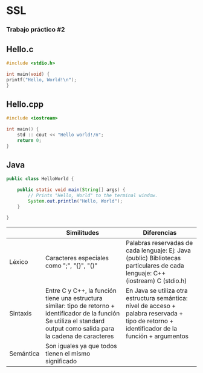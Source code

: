 # SSL

### Trabajo práctico #2

## Hello.c

```C
#include <stdio.h>

int main(void) {
printf("Hello, World!\n");
}
```

## Hello.cpp

```C++
#include <iostream>

int main() {
    std :: cout << "Hello world!/n";
    return 0;
}
```

## Java

```Java
public class HelloWorld {

    public static void main(String[] args) {
        // Prints "Hello, World" to the terminal window.
        System.out.println("Hello, World");
    }

}
```

|           | Similitudes                                                                                                                                                                  | Diferencias                                                                                                                                     |
|-----------|------------------------------------------------------------------------------------------------------------------------------------------------------------------------------|-------------------------------------------------------------------------------------------------------------------------------------------------|
| Léxico    | Caracteres especiales como ";", "{}", "()"                                                                                                                                   | Palabras reservadas de cada lenguaje: Ej: Java (public) Bibliotecas particulares de cada lenguaje: C++ (iostream) C (stdio.h)                   |
| Sintaxis  | Entre C y C++, la función tiene una estructura similar: tipo de retorno + identificador de la función Se utiliza el standard output como salida para la cadena de caracteres | En Java se utiliza otra estructura semántica: nivel de acceso + palabra reservada + tipo de retorno + identificador de la función + argumentos |
| Semántica | Son iguales ya que todos tienen el mismo significado                                                                                                                         |                                                                                                                                                 |